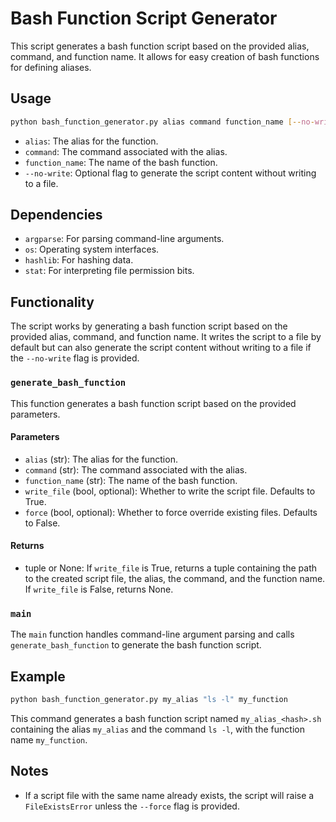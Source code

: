 
# Bash Function Script Generator

This script generates a bash function script based on the provided alias, command, and function name. It allows for easy creation of bash functions for defining aliases.

## Usage

```bash
python bash_function_generator.py alias command function_name [--no-write]
```

- `alias`: The alias for the function.
- `command`: The command associated with the alias.
- `function_name`: The name of the bash function.
- `--no-write`: Optional flag to generate the script content without writing to a file.

## Dependencies

- `argparse`: For parsing command-line arguments.
- `os`: Operating system interfaces.
- `hashlib`: For hashing data.
- `stat`: For interpreting file permission bits.

## Functionality

The script works by generating a bash function script based on the provided alias, command, and function name. It writes the script to a file by default but can also generate the script content without writing to a file if the `--no-write` flag is provided.

### `generate_bash_function`

This function generates a bash function script based on the provided parameters.

#### Parameters

- `alias` (str): The alias for the function.
- `command` (str): The command associated with the alias.
- `function_name` (str): The name of the bash function.
- `write_file` (bool, optional): Whether to write the script file. Defaults to True.
- `force` (bool, optional): Whether to force override existing files. Defaults to False.

#### Returns

- tuple or None: If `write_file` is True, returns a tuple containing the path to the created script file, the alias, the command, and the function name. If `write_file` is False, returns None.

### `main`

The `main` function handles command-line argument parsing and calls `generate_bash_function` to generate the bash function script.

## Example

```bash
python bash_function_generator.py my_alias "ls -l" my_function
```

This command generates a bash function script named `my_alias_<hash>.sh` containing the alias `my_alias` and the command `ls -l`, with the function name `my_function`.

## Notes

- If a script file with the same name already exists, the script will raise a `FileExistsError` unless the `--force` flag is provided.

```